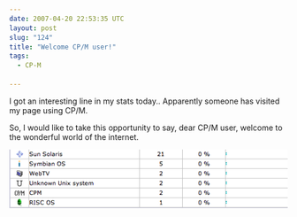 ```yaml
---
date: 2007-04-20 22:53:35 UTC
layout: post
slug: "124"
title: "Welcome CP/M user!"
tags:
  - CP-M

---
```

<p>I got an interesting line in my stats today.. Apparently someone has visited my page using CP/M.</p>

<p>So, I would like to take this opportunity to say, dear CP/M user, welcome to the wonderful world of the internet.</p>

<img src="/resources/images/posts/cpm.png" alt="CP/M user" />
